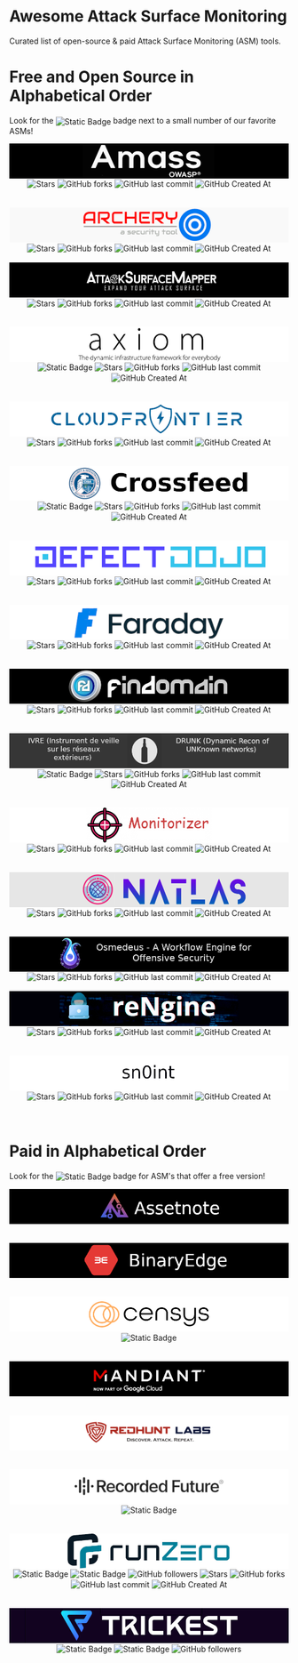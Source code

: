 # Awesome Attack Surface Monitoring
Curated list of open-source &amp; paid Attack Surface Monitoring (ASM) tools.

Free and Open Source in Alphabetical Order
=================

Look for the <img alt="Static Badge" src="https://img.shields.io/badge/Editor's%20Choice-Yes!-green" style="display: inline-block; vertical-align: middle;"> badge next to a small number of our favorite ASMs!
<br>

<div align="center">
<a href="https://github.com/owasp-amass/amass" target="_blank">
<img src="https://raw.githubusercontent.com/0xtavian/awesome-attack-surface-monitoring/main/screenshots/amass.png" style="display: inline-block; vertical-align: middle;"/>
</a>
<a href="https://github.com/owasp-amass/amass" target="_blank"><img alt="Stars" src="https://img.shields.io/github/stars/owasp-amass/amass" style="display: inline-block; vertical-align: middle;"></a>
<a href="https://github.com/owasp-amass/amass" target="_blank"><img alt="GitHub forks" src="https://img.shields.io/github/forks/owasp-amass/amass" style="display: inline-block; vertical-align: middle;"></a>
<a href="https://github.com/owasp-amass/amass" target="_blank"><img alt="GitHub last commit" src="https://img.shields.io/github/last-commit/owasp-amass/amass" style="display: inline-block; vertical-align: middle;"></a>
<a href="https://github.com/owasp-amass/amass" target="_blank"><img alt="GitHub Created At" src="https://img.shields.io/github/created-at/owasp-amass/amass" style="display: inline-block; vertical-align: middle;"></a>
</div>
<br>
<br>

<div align="center">
<a href="https://github.com/archerysec/archerysec" target="_blank">
<img src="https://raw.githubusercontent.com/0xtavian/awesome-attack-surface-monitoring/main/screenshots/archerysec.png" style="display: inline-block; vertical-align: middle;"/>
</a>
<a href="https://github.com/archerysec/archerysec" target="_blank"><img alt="Stars" src="https://img.shields.io/github/stars/archerysec/archerysec" style="display: inline-block; vertical-align: middle;"></a>
<a href="https://github.com/archerysec/archerysec" target="_blank"><img alt="GitHub forks" src="https://img.shields.io/github/forks/archerysec/archerysec" style="display: inline-block; vertical-align: middle;"></a>
<a href="https://github.com/archerysec/archerysec" target="_blank"><img alt="GitHub last commit" src="https://img.shields.io/github/last-commit/archerysec/archerysec" style="display: inline-block; vertical-align: middle;"></a>
<a href="https://github.com/archerysec/archerysec" target="_blank"><img alt="GitHub Created At" src="https://img.shields.io/github/created-at/archerysec/archerysec" style="display: inline-block; vertical-align: middle;"></a>
</div>
<br>

<div align="center">
<a href="https://github.com/superhedgy/AttackSurfaceMapper" target="_blank">
<img src="https://raw.githubusercontent.com/0xtavian/awesome-attack-surface-monitoring/main/screenshots/AttackSurfaceMapper.png" style="display: inline-block; vertical-align: middle;"/>
</a>
<a href="https://github.com/superhedgy/AttackSurfaceMapper" target="_blank"><img alt="Stars" src="https://img.shields.io/github/stars/superhedgy/AttackSurfaceMapper" style="display: inline-block; vertical-align: middle;"></a>
<a href="https://github.com/superhedgy/AttackSurfaceMapper" target="_blank"><img alt="GitHub forks" src="https://img.shields.io/github/forks/superhedgy/AttackSurfaceMapper" style="display: inline-block; vertical-align: middle;"></a>
<a href="https://github.com/superhedgy/AttackSurfaceMapper" target="_blank"><img alt="GitHub last commit" src="https://img.shields.io/github/last-commit/superhedgy/AttackSurfaceMapper" style="display: inline-block; vertical-align: middle;"></a>
<a href="https://github.com/superhedgy/AttackSurfaceMapper" target="_blank"><img alt="GitHub Created At" src="https://img.shields.io/github/created-at/superhedgy/AttackSurfaceMapper" style="display: inline-block; vertical-align: middle;"></a>
</div>
<br>
<br>

<div align="center">
<a href="https://github.com/pry0cc/axiom" target="_blank">
<img src="https://raw.githubusercontent.com/0xtavian/awesome-attack-surface-monitoring/main/screenshots/axiom.png" style="display: inline-block; vertical-align: middle;"/>
</a>
<a href="https://github.com/pry0cc/axiom" target="_blank"><img alt="Static Badge" src="https://img.shields.io/badge/Editor's%20Choice-Yes!-green" style="display: inline-block; vertical-align: middle;"></a>
<a href="https://github.com/pry0cc/axiom" target="_blank"><img alt="Stars" src="https://img.shields.io/github/stars/pry0cc/axiom" style="display: inline-block; vertical-align: middle;"></a>
<a href="https://github.com/pry0cc/axiom" target="_blank"><img alt="GitHub forks" src="https://img.shields.io/github/forks/pry0cc/axiom" style="display: inline-block; vertical-align: middle;"></a>
<a href="https://github.com/pry0cc/axiom" target="_blank"><img alt="GitHub last commit" src="https://img.shields.io/github/last-commit/pry0cc/axiom" style="display: inline-block; vertical-align: middle;"></a>
<a href="https://github.com/pry0cc/axiom" target="_blank"><img alt="GitHub Created At" src="https://img.shields.io/github/created-at/pry0cc/axiom" style="display: inline-block; vertical-align: middle;"></a>
</div>
<br>
<br>

<div align="center">
<a href="https://github.com/riskprofiler/CloudFrontier" target="_blank">
<img src="https://raw.githubusercontent.com/0xtavian/awesome-attack-surface-monitoring/main/screenshots/CloudFrontier.png" style="display: inline-block; vertical-align: middle;"/>
</a>
<a href="https://github.com/riskprofiler/CloudFrontier" target="_blank"><img alt="Stars" src="https://img.shields.io/github/stars/riskprofiler/CloudFrontier" style="display: inline-block; vertical-align: middle;"></a>
<a href="https://github.com/riskprofiler/CloudFrontier" target="_blank"><img alt="GitHub forks" src="https://img.shields.io/github/forks/riskprofiler/CloudFrontier" style="display: inline-block; vertical-align: middle;"></a>
<a href="https://github.com/riskprofiler/CloudFrontier" target="_blank"><img alt="GitHub last commit" src="https://img.shields.io/github/last-commit/riskprofiler/CloudFrontier" style="display: inline-block; vertical-align: middle;"></a>
<a href="https://github.com/riskprofiler/CloudFrontier" target="_blank"><img alt="GitHub Created At" src="https://img.shields.io/github/created-at/riskprofiler/CloudFrontier" style="display: inline-block; vertical-align: middle;"></a>
</div>
<br>
<br>

<div align="center">
<a href="https://github.com/cisagov/crossfeed" target="_blank">
<img src="https://raw.githubusercontent.com/0xtavian/awesome-attack-surface-monitoring/main/screenshots/crossfeed.png" style="display: inline-block; vertical-align: middle;"/>
</a>
<a href="https://github.com/cisagov/crossfeed" target="_blank"><img alt="Static Badge" src="https://img.shields.io/badge/Editor's%20Choice-Yes!-green" style="display: inline-block; vertical-align: middle;"></a>
<a href="https://github.com/cisagov/crossfeed" target="_blank"><img alt="Stars" src="https://img.shields.io/github/stars/cisagov/crossfeed" style="display: inline-block; vertical-align: middle;"></a>
<a href="https://github.com/cisagov/crossfeed" target="_blank"><img alt="GitHub forks" src="https://img.shields.io/github/forks/cisagov/crossfeed" style="display: inline-block; vertical-align: middle;"></a>
<a href="https://github.com/cisagov/crossfeed" target="_blank"><img alt="GitHub last commit" src="https://img.shields.io/github/last-commit/cisagov/crossfeed" style="display: inline-block; vertical-align: middle;"></a>
<a href="https://github.com/cisagov/crossfeed" target="_blank"><img alt="GitHub Created At" src="https://img.shields.io/github/created-at/cisagov/crossfeed" style="display: inline-block; vertical-align: middle;"></a>
</div>
<br>
<br>

<div align="center">
<a href="https://github.com/DefectDojo/django-DefectDojo" target="_blank">
<img src="https://raw.githubusercontent.com/0xtavian/awesome-attack-surface-monitoring/main/screenshots/django-DefectDojo.png" style="display: inline-block; vertical-align: middle;"/>
</a>
<a href="https://github.com/DefectDojo/django-DefectDojo" target="_blank"><img alt="Stars" src="https://img.shields.io/github/stars/DefectDojo/django-DefectDojo" style="display: inline-block; vertical-align: middle;"></a>
<a href="https://github.com/DefectDojo/django-DefectDojo" target="_blank"><img alt="GitHub forks" src="https://img.shields.io/github/forks/DefectDojo/django-DefectDojo" style="display: inline-block; vertical-align: middle;"></a>
<a href="https://github.com/DefectDojo/django-DefectDojo" target="_blank"><img alt="GitHub last commit" src="https://img.shields.io/github/last-commit/DefectDojo/django-DefectDojo" style="display: inline-block; vertical-align: middle;"></a>
<a href="https://github.com/DefectDojo/django-DefectDojo" target="_blank"><img alt="GitHub Created At" src="https://img.shields.io/github/created-at/DefectDojo/django-DefectDojo" style="display: inline-block; vertical-align: middle;"></a>
</div>
<br>
<br>

<div align="center">
<a href="https://github.com/infobyte/faraday" target="_blank">
<img src="https://raw.githubusercontent.com/0xtavian/awesome-attack-surface-monitoring/main/screenshots/faraday.png" style="display: inline-block; vertical-align: middle;"/>
</a>
<a href="https://github.com/infobyte/faraday" target="_blank"><img alt="Stars" src="https://img.shields.io/github/stars/infobyte/faraday" style="display: inline-block; vertical-align: middle;"></a>
<a href="https://github.com/infobyte/faraday" target="_blank"><img alt="GitHub forks" src="https://img.shields.io/github/forks/infobyte/faraday" style="display: inline-block; vertical-align: middle;"></a>
<a href="https://github.com/infobyte/faraday" target="_blank"><img alt="GitHub last commit" src="https://img.shields.io/github/last-commit/infobyte/faraday" style="display: inline-block; vertical-align: middle;"></a>
<a href="https://github.com/infobyte/faraday" target="_blank"><img alt="GitHub Created At" src="https://img.shields.io/github/created-at/infobyte/faraday" style="display: inline-block; vertical-align: middle;"></a>
</div>
<br>
<br>

<div align="center">
<a href="https://github.com/Findomain/Findomain" target="_blank">
<img src="https://raw.githubusercontent.com/0xtavian/awesome-attack-surface-monitoring/main/screenshots/Findomain.png" style="display: inline-block; vertical-align: middle;"/>
</a>
<a href="https://github.com/Findomain/Findomain" target="_blank"><img alt="Stars" src="https://img.shields.io/github/stars/Findomain/Findomain" style="display: inline-block; vertical-align: middle;"></a>
<a href="https://github.com/Findomain/Findomain" target="_blank"><img alt="GitHub forks" src="https://img.shields.io/github/forks/Findomain/Findomain" style="display: inline-block; vertical-align: middle;"></a>
<a href="https://github.com/Findomain/Findomain" target="_blank"><img alt="GitHub last commit" src="https://img.shields.io/github/last-commit/Findomain/Findomain" style="display: inline-block; vertical-align: middle;"></a>
<a href="https://github.com/Findomain/Findomain" target="_blank"><img alt="GitHub Created At" src="https://img.shields.io/github/created-at/Findomain/Findomain" style="display: inline-block; vertical-align: middle;"></a>
</div>
<br>
<br>

<div align="center">
<a href="https://github.com/cea-sec/ivre" target="_blank">
<img src="https://raw.githubusercontent.com/0xtavian/awesome-attack-surface-monitoring/main/screenshots/ivre.png" style="display: inline-block; vertical-align: middle;"/>
</a>
<a href="https://github.com/cea-sec/ivre" target="_blank"><img alt="Static Badge" src="https://img.shields.io/badge/Editor's%20Choice-Yes!-green" style="display: inline-block; vertical-align: middle;"></a>
<a href="https://github.com/cea-sec/ivre" target="_blank"><img alt="Stars" src="https://img.shields.io/github/stars/cea-sec/ivre" style="display: inline-block; vertical-align: middle;"></a>
<a href="https://github.com/cea-sec/ivre" target="_blank"><img alt="GitHub forks" src="https://img.shields.io/github/forks/cea-sec/ivre" style="display: inline-block; vertical-align: middle;"></a>
<a href="https://github.com/cea-sec/ivre" target="_blank"><img alt="GitHub last commit" src="https://img.shields.io/github/last-commit/cea-sec/ivre" style="display: inline-block; vertical-align: middle;"></a>
<a href="https://github.com/cea-sec/ivre" target="_blank"><img alt="GitHub Created At" src="https://img.shields.io/github/created-at/cea-sec/ivre" style="display: inline-block; vertical-align: middle;"></a>
</div>
<br>
<br>

<div align="center">
<a href="https://github.com/BitTheByte/Monitorizer" target="_blank">
<img src="https://raw.githubusercontent.com/0xtavian/awesome-attack-surface-monitoring/main/screenshots/Monitorizer.png" style="display: inline-block; vertical-align: middle;"/>
</a>
<a href="https://github.com/BitTheByte/Monitorizer" target="_blank"><img alt="Stars" src="https://img.shields.io/github/stars/BitTheByte/Monitorizer" style="display: inline-block; vertical-align: middle;"></a>
<a href="https://github.com/BitTheByte/Monitorizer" target="_blank"><img alt="GitHub forks" src="https://img.shields.io/github/forks/BitTheByte/Monitorizer" style="display: inline-block; vertical-align: middle;"></a>
<a href="https://github.com/BitTheByte/Monitorizer" target="_blank"><img alt="GitHub last commit" src="https://img.shields.io/github/last-commit/BitTheByte/Monitorizer" style="display: inline-block; vertical-align: middle;"></a>
<a href="https://github.com/BitTheByte/Monitorizer" target="_blank"><img alt="GitHub Created At" src="https://img.shields.io/github/created-at/BitTheByte/Monitorizer" style="display: inline-block; vertical-align: middle;"></a>
</div>
<br>
<br>

<div align="center">
<a href="https://github.com/natlas/natlas" target="_blank">
<img src="https://raw.githubusercontent.com/0xtavian/awesome-attack-surface-monitoring/main/screenshots/natlas.png" style="display: inline-block; vertical-align: middle;"/>
</a>
<a href="https://github.com/natlas/natlas" target="_blank"><img alt="Stars" src="https://img.shields.io/github/stars/natlas/natlas" style="display: inline-block; vertical-align: middle;"></a>
<a href="https://github.com/natlas/natlas" target="_blank"><img alt="GitHub forks" src="https://img.shields.io/github/forks/natlas/natlas" style="display: inline-block; vertical-align: middle;"></a>
<a href="https://github.com/natlas/natlas" target="_blank"><img alt="GitHub last commit" src="https://img.shields.io/github/last-commit/natlas/natlas" style="display: inline-block; vertical-align: middle;"></a>
<a href="https://github.com/natlas/natlas" target="_blank"><img alt="GitHub Created At" src="https://img.shields.io/github/created-at/natlas/natlas" style="display: inline-block; vertical-align: middle;"></a>
</div>
<br>
<br>

<div align="center">
<a href="https://github.com/j3ssie/osmedeus" target="_blank">
<img src="https://raw.githubusercontent.com/0xtavian/awesome-attack-surface-monitoring/main/screenshots/osmedeus.png" style="display: inline-block; vertical-align: middle;"/>
</a>
<a href="https://github.com/j3ssie/osmedeus" target="_blank"><img alt="Stars" src="https://img.shields.io/github/stars/j3ssie/osmedeus" style="display: inline-block; vertical-align: middle;"></a>
<a href="https://github.com/j3ssie/osmedeus" target="_blank"><img alt="GitHub forks" src="https://img.shields.io/github/forks/j3ssie/osmedeus" style="display: inline-block; vertical-align: middle;"></a>
<a href="https://github.com/j3ssie/osmedeus" target="_blank"><img alt="GitHub last commit" src="https://img.shields.io/github/last-commit/j3ssie/osmedeus" style="display: inline-block; vertical-align: middle;"></a>
<a href="https://github.com/j3ssie/osmedeus" target="_blank"><img alt="GitHub Created At" src="https://img.shields.io/github/created-at/j3ssie/osmedeus" style="display: inline-block; vertical-align: middle;"></a>
</div>
<br>

<div align="center">
<a href="https://github.com/yogeshojha/rengine" target="_blank">
<img src="https://raw.githubusercontent.com/0xtavian/awesome-attack-surface-monitoring/main/screenshots/rengine.png" style="display: inline-block; vertical-align: middle;"/>
</a>
<a href="https://github.com/yogeshojha/rengine" target="_blank"><img alt="Stars" src="https://img.shields.io/github/stars/yogeshojha/rengine" style="display: inline-block; vertical-align: middle;"></a>
<a href="https://github.com/yogeshojha/rengine" target="_blank"><img alt="GitHub forks" src="https://img.shields.io/github/forks/yogeshojha/rengine" style="display: inline-block; vertical-align: middle;"></a>
<a href="https://github.com/yogeshojha/rengine" target="_blank"><img alt="GitHub last commit" src="https://img.shields.io/github/last-commit/yogeshojha/rengine" style="display: inline-block; vertical-align: middle;"></a>
<a href="https://github.com/yogeshojha/rengine" target="_blank"><img alt="GitHub Created At" src="https://img.shields.io/github/created-at/yogeshojha/rengine" style="display: inline-block; vertical-align: middle;"></a>
</div>
<br>
<br>

<div align="center">
    <a href="https://github.com/kpcyrd/sn0int" target="_blank">
        <img src="https://raw.githubusercontent.com/0xtavian/awesome-attack-surface-monitoring/main/screenshots/sn0int.png" style="display: inline-block; vertical-align: middle;"/>
    </a>
    <a href="https://github.com/kpcyrd/sn0int" target="_blank"><img alt="Stars" src="https://img.shields.io/github/stars/kpcyrd/sn0int" style="display: inline-block; vertical-align: middle;"></a>
    <a href="https://github.com/kpcyrd/sn0int" target="_blank"><img alt="GitHub forks" src="https://img.shields.io/github/forks/kpcyrd/sn0int" style="display: inline-block; vertical-align: middle;"></a>
    <a href="https://github.com/kpcyrd/sn0int" target="_blank"><img alt="GitHub last commit" src="https://img.shields.io/github/last-commit/kpcyrd/sn0int" style="display: inline-block; vertical-align: middle;"></a>
    <a href="https://github.com/kpcyrd/sn0int" target="_blank"><img alt="GitHub Created At" src="https://img.shields.io/github/created-at/kpcyrd/sn0int" style="display: inline-block; vertical-align: middle;"></a>
</div>
<br>
<br>

Paid in Alphabetical Order
=================

Look for the <img alt="Static Badge" src="https://img.shields.io/badge/Free_Version-Yes-green" style="display: inline-block; vertical-align: middle;"> badge for ASM's that offer a free version!

<div align="center">
    <a href="https://assetnote.com" target="_blank">
        <img src="https://raw.githubusercontent.com/0xtavian/awesome-attack-surface-monitoring/main/screenshots/assetnote.png" style="display: inline-block; vertical-align: middle;"/>
    </a>
</div>
<br>
<br>

<div align="center">
    <a href="https://asm.binaryedge.io" target="_blank">
        <img src="https://raw.githubusercontent.com/0xtavian/awesome-attack-surface-monitoring/main/screenshots/BinaryEdge.png" style="display: inline-block; vertical-align: middle;"/>
    </a>
</div>
<br>
<br>

<div align="center">
    <a href="https://censys.com/a-buyers-guide-to-attack-surface-management/" target="_blank">
        <img src="https://raw.githubusercontent.com/0xtavian/awesome-attack-surface-monitoring/main/screenshots/censys.png" style="display: inline-block; vertical-align: middle;"/>
    </a>
    <a href="https://github.com/runZeroInc" target="_blank"><img alt="Static Badge" src="https://img.shields.io/badge/Editor's%20Choice-Yes!-green" style="display: inline-block; vertical-align: middle;"></a>
</div>
<br>
<br>


<div align="center">
    <a href="https://www.mandiant.com/advantage/attack-surface-management" target="_blank">
        <img src="https://raw.githubusercontent.com/0xtavian/awesome-attack-surface-monitoring/main/screenshots/mandiant.png" style="display: inline-block; vertical-align: middle;"/>
    </a>
</div>
<br>
<br>

<div align="center">
    <a href="https://redhuntlabs.com" target="_blank">
        <img src="https://raw.githubusercontent.com/0xtavian/awesome-attack-surface-monitoring/main/screenshots/redhuntlabs.png" style="display: inline-block; vertical-align: middle;"/>
    </a>
</div>
<br>
<br>

<div align="center">
    <a href="https://www.recordedfuture.com/products/attack-surface-intelligence" target="_blank">
        <img src="https://raw.githubusercontent.com/0xtavian/awesome-attack-surface-monitoring/main/screenshots/recordedfuture.png" style="display: inline-block; vertical-align: middle;"/>
    </a>
    <a href="https://www.recordedfuture.com/products/attack-surface-intelligence" target="_blank"><img alt="Static Badge" src="https://img.shields.io/badge/Editor's%20Choice-Yes!-green" style="display: inline-block; vertical-align: middle;"></a>
</div>
<br>
<br>

<div align="center">
    <a href="https://github.com/runZeroInc/" target="_blank">
        <img src="https://raw.githubusercontent.com/0xtavian/awesome-attack-surface-monitoring/main/screenshots/runzero.png" style="display: inline-block; vertical-align: middle;"/>
    </a>
    <a href="https://github.com/runZeroInc" target="_blank"><img alt="Static Badge" src="https://img.shields.io/badge/Editor's%20Choice-Yes!-green" style="display: inline-block; vertical-align: middle;"></a>
    <a href="https://github.com/runZeroInc" target="_blank"><img alt="Static Badge" src="https://img.shields.io/badge/Free_Version-Yes-green" style="display: inline-block; vertical-align: middle;"></a>
    <a href="https://github.com/runZeroInc" target="_blank"><img alt="GitHub followers" src="https://img.shields.io/github/followers/runZeroInc" style="display: inline-block; vertical-align: middle;"></a>
    <a href="https://github.com/runZeroInc" target="_blank"><img alt="Stars" src="https://img.shields.io/github/stars/runZeroInc/runzero-tools" style="display: inline-block; vertical-align: middle;"></a>
    <a href="https://github.com/runZeroInc" target="_blank"><img alt="GitHub forks" src="https://img.shields.io/github/forks/runZeroInc/runzero-tools" style="display: inline-block; vertical-align: middle;"></a>
    <a href="https://github.com/runZeroInc" target="_blank"><img alt="GitHub last commit" src="https://img.shields.io/github/last-commit/runZeroInc/runzero-tools" style="display: inline-block; vertical-align: middle;"></a>
    <a href="https://github.com/runZeroInc" target="_blank"><img alt="GitHub Created At" src="https://img.shields.io/github/created-at/runZeroInc/runzero-tools" style="display: inline-block; vertical-align: middle;"></a>
</div>
<br>
<br>


<div align="center">
    <a href="https://trickest.com/" target="_blank">
        <img src="https://raw.githubusercontent.com/0xtavian/awesome-attack-surface-monitoring/main/screenshots/trickest.png" style="display: inline-block; vertical-align: middle;"/>
    </a>
    <a href="https://github.com/trickest" target="_blank"><img alt="Static Badge" src="https://img.shields.io/badge/Editor's%20Choice-Yes!-green" style="display: inline-block; vertical-align: middle;"></a>
    <a href="https://github.com/trickest" target="_blank"><img alt="Static Badge" src="https://img.shields.io/badge/Free_Version-Yes-green" style="display: inline-block; vertical-align: middle;"></a>
    <a href="https://github.com/trickest" target="_blank"><img alt="GitHub followers" src="https://img.shields.io/github/followers/trickest" style="display: inline-block; vertical-align: middle;"></a>
</div>
<br>
<br>
